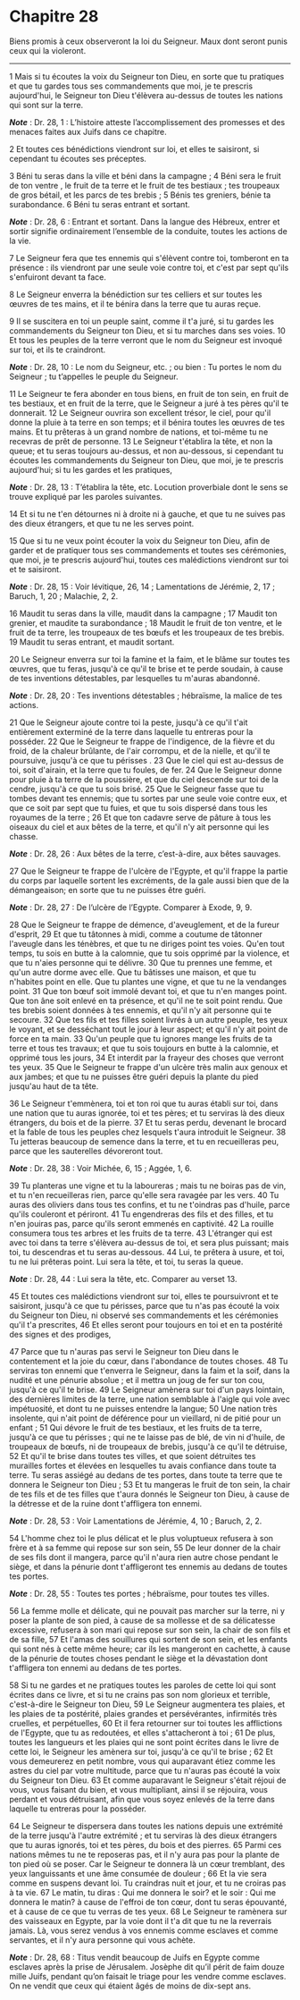 # Chapitre 28

Biens promis à ceux observeront la loi du Seigneur.
Maux dont seront punis ceux qui la violeront.

***

1 Mais si tu écoutes la voix du Seigneur ton Dieu, en sorte que tu pratiques et que tu gardes tous ses commandements que moi, je te prescris aujourd'hui, le Seigneur ton Dieu t'élèvera au-dessus de toutes les nations qui sont sur la terre.

***Note*** :  Dr. 28, 1 : L’histoire atteste l’accomplissement des promesses et des menaces faites aux Juifs dans ce chapitre.

2 Et toutes ces bénédictions viendront sur loi, et elles te saisiront, si cependant tu écoutes ses préceptes.


3 Béni tu seras dans la ville et béni dans la campagne ; 4 Béni sera le fruit de ton ventre , le fruit de ta terre et le fruit de tes bestiaux ; tes troupeaux de gros bétail, et les parcs de tes brebis ; 5 Bénis tes greniers, bénie ta surabondance. 6 Béni tu seras entrant et sortant.

***Note*** :  Dr. 28, 6 : Entrant et sortant. Dans la langue des Hébreux, entrer et sortir signifie ordinairement l’ensemble de la conduite, toutes les actions de la vie.


7 Le Seigneur fera que tes ennemis qui s'élèvent contre toi, tomberont en ta présence : ils viendront par une seule voie contre toi, et c'est par sept qu'ils s'enfuiront devant ta face.


8 Le Seigneur enverra la bénédiction sur tes celliers et sur toutes les œuvres de tes mains, et il te bénira dans la terre que tu auras reçue.


9 Il se suscitera en toi un peuple saint, comme il t'a juré, si tu gardes les commandements du Seigneur ton Dieu, et si tu marches dans ses voies. 10 Et tous les peuples de la terre verront que le nom du Seigneur est invoqué sur toi, et ils te craindront.

***Note*** :  Dr. 28, 10 : Le nom du Seigneur, etc. ; ou bien : Tu portes le nom du Seigneur ; tu t’appelles le peuple du Seigneur.


11 Le Seigneur te fera abonder en tous biens, en fruit de ton sein, en fruit de tes bestiaux, et en fruit de la terre, que le Seigneur a juré à tes pères qu'il te donnerait. 12 Le Seigneur ouvrira son excellent trésor, le ciel, pour qu'il donne la pluie à ta terre en son temps; et il bénira toutes les œuvres de tes mains. Et tu prêteras à un grand nombre de nations, et toi-même tu ne recevras de prêt de personne. 13 Le Seigneur t'établira la tête, et non la queue; et tu seras toujours au-dessus, et non au-dessous, si cependant tu écoutes les commandements du Seigneur ton Dieu, que moi, je te prescris aujourd'hui; si tu les gardes et les pratiques,

***Note*** :  Dr. 28, 13 : T’établira la tête, etc. Locution proverbiale dont le sens se trouve expliqué par les paroles suivantes.

14 Et si tu ne t'en détournes ni à droite ni à gauche, et que tu ne suives pas des dieux étrangers, et que tu ne les serves point.


15 Que si tu ne veux point écouter la voix du Seigneur ton Dieu, afin de garder et de pratiquer tous ses commandements et toutes ses cérémonies, que moi, je te prescris aujourd'hui, toutes ces malédictions viendront sur toi et te saisiront.

***Note*** :  Dr. 28, 15 : Voir lévitique, 26, 14 ; Lamentations de Jérémie, 2, 17 ; Baruch, 1, 20 ; Malachie, 2, 2.


16 Maudit tu seras dans la ville, maudit dans la campagne ; 17 Maudit ton grenier, et maudite ta surabondance ; 18 Maudit le fruit de ton ventre, et le fruit de ta terre, les troupeaux de tes bœufs et les troupeaux de tes brebis. 19 Maudit tu seras entrant, et maudit sortant.


20 Le Seigneur enverra sur toi la famine et la faim, et le blâme sur toutes tes œuvres, que tu feras, jusqu'à ce qu'il te brise et te perde soudain, à cause de tes inventions détestables, par lesquelles tu m'auras abandonné.

***Note*** :  Dr. 28, 20 : Tes inventions détestables ; hébraïsme, la malice de tes actions.

21 Que le Seigneur ajoute contre toi la peste, jusqu'à ce qu'il t'ait entièrement exterminé de la terre dans laquelle tu entreras pour la posséder. 22 Que le Seigneur te frappe de l'indigence, de la fièvre et du froid, de la chaleur brûlante, de l'air corrompu, et de la nielle, et qu'il te poursuive, jusqu'à ce que tu périsses . 23 Que le ciel qui est au-dessus de toi, soit d'airain, et la terre que tu foules, de fer. 24 Que le Seigneur donne pour pluie à ta terre de la poussière, et que du ciel descende sur toi de la cendre, jusqu'à ce que tu sois brisé. 25 Que le Seigneur fasse que tu tombes devant tes ennemis; que tu sortes par une seule voie contre eux, et que ce soit par sept que tu fuies, et que tu sois dispersé dans tous les royaumes de la terre ; 26 Et que ton cadavre serve de pâture à tous les oiseaux du ciel et aux bêtes de la terre, et qu'il n'y ait personne qui les chasse.

***Note*** :  Dr. 28, 26 : Aux bêtes de la terre, c’est-à-dire, aux bêtes sauvages.


27 Que le Seigneur te frappe de l'ulcère de l'Egypte, et qu'il frappe la partie du corps par laquelle sortent les excréments, de la gale aussi bien que de la démangeaison; en sorte que tu ne puisses être guéri.

***Note*** :  Dr. 28, 27 : De l’ulcère de l’Egypte. Comparer à Exode, 9, 9.

28 Que le Seigneur te frappe de démence, d'aveuglement, et de la fureur d'esprit, 29 Et que tu tâtonnes à midi, comme a coutume de tâtonner l'aveugle dans les ténèbres, et que tu ne diriges point tes voies. Qu'en tout temps, tu sois en butte à la calomnie, que tu sois opprimé par la violence, et que tu n'aies personne qui te délivre. 30 Que tu prennes une femme, et qu'un autre dorme avec elle. Que tu bâtisses une maison, et que tu n'habites point en elle. Que tu plantes une vigne, et que tu ne la vendanges point. 31 Que ton bœuf soit immolé devant toi, et que tu n'en manges point. Que ton âne soit enlevé en ta présence, et qu'il ne te soit point rendu. Que tes brebis soient données à tes ennemis, et qu'il n'y ait personne qui te secoure. 32 Que tes fils et tes filles soient livrés à un autre peuple, tes yeux le voyant, et se desséchant tout le jour à leur aspect; et qu'il n'y ait point de force en ta main. 33 Qu'un peuple que tu ignores mange les fruits de ta terre et tous tes travaux; et que tu sois toujours en
butte à la calomnie, et opprimé tous les jours, 34 Et interdit par la frayeur des choses que verront tes yeux. 35 Que le Seigneur te frappe d'un ulcère très malin aux genoux et aux jambes; et que tu ne puisses être guéri depuis la plante du pied jusqu'au haut de ta tête.


36 Le Seigneur t'emmènera, toi et ton roi que tu auras établi sur toi, dans une nation que tu auras ignorée, toi et tes pères; et tu serviras là des dieux étrangers, du bois et de la pierre. 37 Et tu seras perdu, devenant le brocard et la fable de tous les peuples chez lesquels t'aura introduit le Seigneur. 38 Tu jetteras beaucoup de semence dans la terre, et tu en recueilleras peu, parce que les sauterelles dévoreront tout.

***Note*** :  Dr. 28, 38 : Voir Michée, 6, 15 ; Aggée, 1, 6.

39 Tu planteras une vigne et tu la laboureras ; mais tu ne boiras pas de vin, et tu n'en recueilleras rien, parce qu'elle sera ravagée par les vers. 40 Tu auras des oliviers dans tous tes confins, et tu ne t'oindras pas d'huile, parce qu'ils couleront et périront. 41 Tu engendreras des fils et des filles, et tu n'en jouiras pas, parce qu'ils seront emmenés en captivité. 42 La rouille consumera tous tes arbres et les fruits de ta terre. 43 L'étranger qui est avec toi dans ta terre s'élèvera au-dessus de toi, et sera plus puissant; mais toi, tu descendras et tu seras au-dessous. 44 Lui, te prêtera à usure, et toi, tu ne lui prêteras point. Lui sera la tête, et toi, tu seras la queue.

***Note*** :  Dr. 28, 44 : Lui sera la tête, etc. Comparer au verset 13.


45 Et toutes ces malédictions viendront sur toi, elles te poursuivront et te saisiront, jusqu'à ce que tu périsses, parce que tu n'as pas écouté la voix du Seigneur ton Dieu, ni observé ses commandements et les cérémonies qu'il t'a prescrites, 46 Et elles seront pour toujours en toi et en ta postérité des signes et des prodiges,


47 Parce que tu n'auras pas servi le Seigneur ton Dieu dans le contentement et la joie du cœur, dans l'abondance de toutes choses. 48 Tu serviras ton ennemi que t'enverra le Seigneur, dans la faim et la soif, dans la nudité et une pénurie absolue ; et il mettra un joug de fer sur ton cou, jusqu'à ce qu'il te brise. 49 Le Seigneur amènera sur toi d'un pays lointain, des dernières limites de la terre, une nation semblable à l'aigle qui vole avec impétuosité, et dont tu ne puisses entendre la langue; 50 Une nation très insolente, qui n'ait point de déférence pour un vieillard, ni de pitié pour un enfant ; 51 Qui dévore le fruit de tes bestiaux, et les fruits de ta terre, jusqu'à ce que tu périsses ; qui ne te laisse pas de blé, de vin ni d'huile, de troupeaux de bœufs, ni de troupeaux de brebis, jusqu'à ce qu'il te détruise, 52 Et qu'il te brise dans toutes tes villes, et que soient détruites tes murailles fortes et élevées en lesquelles tu avais confiance dans toute ta terre. Tu seras assiégé au dedans de tes
portes, dans toute ta terre que te donnera le Seigneur ton Dieu ; 53 Et tu mangeras le fruit de ton sein, la chair de tes fils et de tes filles que t'aura donnés le Seigneur ton Dieu, à cause de la détresse et de la ruine dont t'affligera ton ennemi.

***Note*** :  Dr. 28, 53 : Voir Lamentations de Jérémie, 4, 10 ; Baruch, 2, 2.

54 L'homme chez toi le plus délicat et le plus voluptueux refusera à son frère et à sa femme qui repose sur son sein, 55 De leur donner de la chair de ses fils dont il mangera, parce qu'il n'aura rien autre chose pendant le siège, et dans la pénurie dont t'affligeront tes ennemis au dedans de toutes tes portes.

***Note*** :  Dr. 28, 55 : Toutes tes portes ; hébraïsme, pour toutes tes villes.

56 La femme molle et délicate, qui ne pouvait pas marcher sur la terre, ni y poser la plante de son pied, à cause de sa mollesse et de sa délicatesse excessive, refusera à son mari qui repose sur son sein, la chair de son fils et de sa fille, 57 Et l'amas des souillures qui sortent de son sein, et les enfants qui sont nés à cette même heure; car ils les mangeront en cachette, à cause de la pénurie de toutes choses pendant le siège et la dévastation dont t'affligera ton ennemi au dedans de tes portes.


58 Si tu ne gardes et ne pratiques toutes les paroles de cette loi qui sont écrites dans ce livre, et si tu ne crains pas son nom glorieux et terrible, c'est-à-dire le Seigneur ton Dieu, 59 Le Seigneur augmentera tes plaies, et les plaies de ta postérité, plaies grandes et persévérantes, infirmités très cruelles, et perpétuelles, 60 Et il fera retourner sur toi toutes les afflictions de l'Egypte, que tu as redoutées, et elles s'attacheront à toi ; 61 De plus, toutes les langueurs et les plaies qui ne sont point écrites dans le livre de cette loi, le Seigneur les amènera sur toi, jusqu'à ce qu'il te brise ; 62 Et vous demeurerez en petit nombre, vous qui auparavant étiez comme les astres du ciel par votre multitude, parce que tu n'auras pas écouté la voix du Seigneur ton Dieu. 63 Et comme auparavant le Seigneur s'était réjoui de vous, vous faisant du bien, et vous multipliant, ainsi il se réjouira, vous perdant et vous détruisant, afin que vous soyez enlevés de la terre dans laquelle tu entreras pour la posséder.

64 Le Seigneur te dispersera dans toutes les nations depuis une extrémité de la terre jusqu'à l'autre extrémité ; et tu serviras là des dieux étrangers que tu auras ignorés, toi et tes pères, du bois et des pierres. 65 Parmi ces nations mêmes tu ne te reposeras pas, et il n'y aura pas pour la plante de ton pied où se poser. Car le Seigneur te donnera là un cœur tremblant, des yeux languissants et une âme consumée de douleur ; 66 Et la vie sera comme en suspens devant loi. Tu craindras nuit et jour, et tu ne croiras pas à ta vie. 67 Le matin, tu diras : Qui me donnera le soir? et le soir : Qui me donnera le matin? à cause de l'effroi de ton cœur, dont tu seras épouvanté, et à cause de ce que tu verras de tes yeux. 68 Le Seigneur te ramènera sur des vaisseaux en Egypte, par la voie dont il t'a dit que tu ne la reverrais jamais. Là, vous serez vendus à vos ennemis comme esclaves et comme servantes, et il n'y aura personne qui vous achète.

***Note*** :  Dr. 28, 68 : Titus vendit beaucoup de Juifs en Egypte comme esclaves après la prise de Jérusalem. Josèphe dit qu’il périt de faim douze mille Juifs, pendant qu’on faisait le triage pour les vendre comme esclaves. On ne vendit que ceux qui étaient âgés de moins de dix-sept ans.

